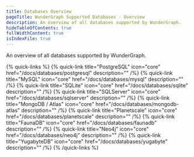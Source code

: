 ```yaml
---
title: Databases Overview
pageTitle: WunderGraph Supported Databases - Overview
description: An overview of all databases supported by WunderGraph.
hideTableOfContents: true
fullWidthContent: true
isIndexFile: true
---
```


An overview of all databases supported by WunderGraph.

{% quick-links %}
{% quick-link title="PostgreSQL" icon="core" href="/docs/databases/postgresql" description="" /%}
{% quick-link title="MySQL" icon="core" href="/docs/databases/mysql" description="" /%}
{% quick-link title="SQLite" icon="core" href="/docs/databases/sqlite" description="" /%}
{% quick-link title="SQLServer" icon="core" href="/docs/databases/sqlserver" description="" /%}
{% quick-link title="MongoDB / Atlas" icon="core" href="/docs/databases/mongodb-atlas" description="" /%}
{% quick-link title="Planetscale" icon="core" href="/docs/databases/planetscale" description="" /%}
{% quick-link title="FaunaDB" icon="core" href="/docs/databases/faunadb" description="" /%}
{% quick-link title="Neo4j" icon="core" href="/docs/databases/neo4j" description="" /%}
{% quick-link title="YugabyteDB" icon="core" href="/docs/databases/yugabyte" description="" /%}
{% /quick-links %}

